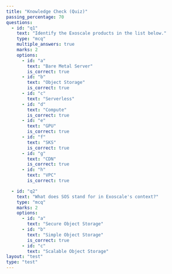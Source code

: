 ```yaml
---
title: "Knowledge Check (Quiz)"
passing_percentage: 70
questions:
  - id: "q1"
    text: "Identify the Exoscale products in the list below."
    type: "mcq"
    multiple_answers: true
    marks: 2
    options:
      - id: "a"
        text: "Bare Metal Server"
        is_correct: true
      - id: "b"
        text: "Object Storage"
        is_correct: true
      - id: "c"
        text: "Serverless"
      - id: "d"
        text: "Compute"
        is_correct: true
      - id: "e"
        text: "GPU"
        is_correct: true
      - id: "f"
        text: "SKS"
        is_correct: true
      - id: "g"
        text: "CDN"
        is_correct: true
      - id: "h"
        text: "VPC"
        is_correct: true

  - id: "q2"
    text: "What does SOS stand for in Exoscale's context?"
    type: "mcq"
    marks: 2
    options:
      - id: "a"
        text: "Secure Object Storage"
      - id: "b"
        text: "Simple Object Storage"
        is_correct: true
      - id: "c"
        text: "Scalable Object Storage"
layout: "test"
type: "test"
---
```

